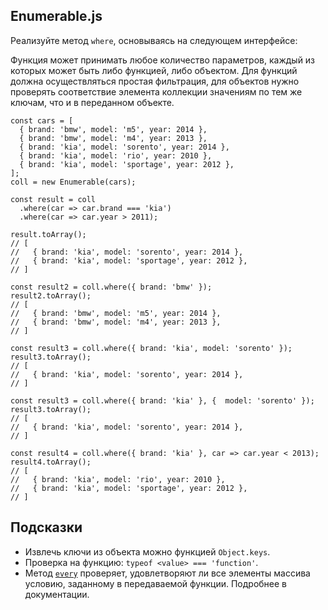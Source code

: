 ## Enumerable.js

Реализуйте метод `where`, основываясь на следующем интерфейсе:

Функция может принимать любое количество параметров, каждый из которых может быть либо функцией, либо объектом. Для функций должна осуществляться простая фильтрация, для объектов нужно проверять соответствие элемента коллекции значениям по тем же ключам, что и в переданном объекте.

```
const cars = [
  { brand: 'bmw', model: 'm5', year: 2014 },
  { brand: 'bmw', model: 'm4', year: 2013 },
  { brand: 'kia', model: 'sorento', year: 2014 },
  { brand: 'kia', model: 'rio', year: 2010 },
  { brand: 'kia', model: 'sportage', year: 2012 },
];
coll = new Enumerable(cars);

const result = coll
  .where(car => car.brand === 'kia')
  .where(car => car.year > 2011);

result.toArray();
// [
//   { brand: 'kia', model: 'sorento', year: 2014 },
//   { brand: 'kia', model: 'sportage', year: 2012 },
// ]

const result2 = coll.where({ brand: 'bmw' });
result2.toArray();
// [
//   { brand: 'bmw', model: 'm5', year: 2014 },
//   { brand: 'bmw', model: 'm4', year: 2013 },
// ]

const result3 = coll.where({ brand: 'kia', model: 'sorento' });
result3.toArray();
// [
//   { brand: 'kia', model: 'sorento', year: 2014 },
// ]

const result3 = coll.where({ brand: 'kia' }, {  model: 'sorento' });
result3.toArray();
// [
//   { brand: 'kia', model: 'sorento', year: 2014 },
// ]

const result4 = coll.where({ brand: 'kia' }, car => car.year < 2013);
result4.toArray();
// [
//   { brand: 'kia', model: 'rio', year: 2010 },
//   { brand: 'kia', model: 'sportage', year: 2012 },
// ]
```

## Подсказки
* Извлечь ключи из объекта можно функцией `Object.keys`.
* Проверка на функцию: `typeof <value> === 'function'`.
* Метод [`every`](https://developer.mozilla.org/ru/docs/Web/JavaScript/Reference/Global_Objects/Array/every) проверяет, удовлетворяют ли все элементы массива условию, заданному в передаваемой функции. Подробнее в документации.
